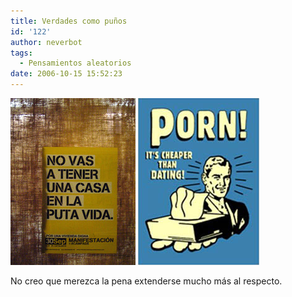 ```yaml
---
title: Verdades como puños
id: '122'
author: neverbot
tags:
  - Pensamientos aleatorios
date: 2006-10-15 15:52:23
---
```


[![Nunca nunca](./verdades-como-punos/novasatenerunacasa.jpg "Nunca nunca")](http://www.flickr.com/photos/glubeburne/246945590/ "Nunca nunca")  ![Mucho más barato (con eMule es gratis)](./verdades-como-punos/Porn.jpg "Mucho más barato (con eMule es gratis)")

No creo que merezca la pena extenderse mucho más al respecto.
